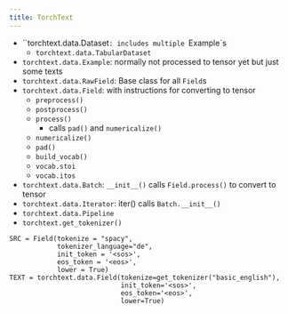 ```yaml
---
title: TorchText
---
```


 - ``torchtext.data.Dataset`: includes multiple `Example`s
   - `torchtext.data.TabularDataset`
 - `torchtext.data.Example`: normally not processed to tensor yet but just some texts
 - `torchtext.data.RawField`: Base class for all `Field`s
 - `torchtext.data.Field`: with instructions for converting to tensor
    - `preprocess()`
    - `postprocess()`
    - `process()`
       - calls `pad()` and  `numericalize()`
    - `numericalize()`
    - `pad()`
    - `build_vocab()`
    - `vocab.stoi`
    - `vocab.itos`
 - `torchtext.data.Batch`: `__init__()` calls `Field.process()` to convert to tensor
 - `torchtext.data.Iterator`: iter() calls `Batch.__init__()`
 - `torchtext.data.Pipeline`
 - `torchtext.get_tokenizer()`

```
SRC = Field(tokenize = "spacy",
            tokenizer_language="de",
            init_token = '<sos>',
            eos_token = '<eos>',
            lower = True)
TEXT = torchtext.data.Field(tokenize=get_tokenizer("basic_english"),
                            init_token='<sos>',
                            eos_token='<eos>',
                            lower=True)
```

